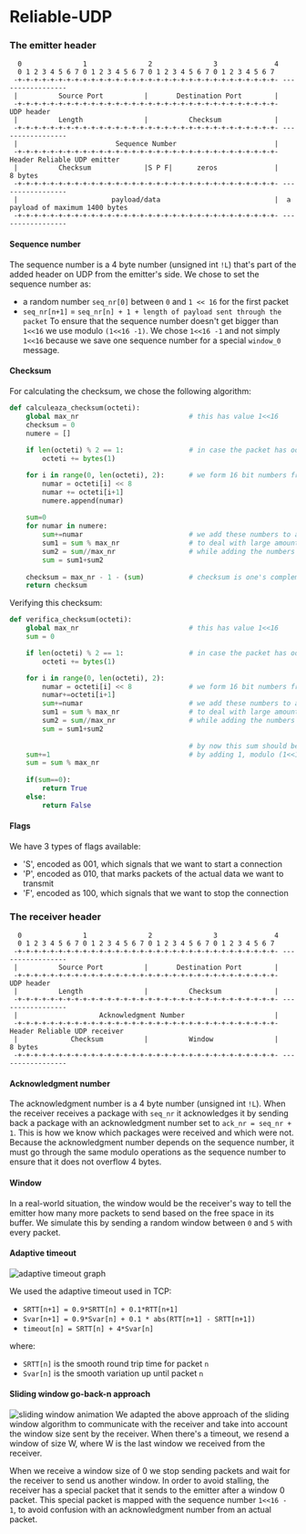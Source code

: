 # Reliable-UDP
### The emitter header
````
  0               1               2               3              4
  0 1 2 3 4 5 6 7 0 1 2 3 4 5 6 7 0 1 2 3 4 5 6 7 0 1 2 3 4 5 6 7
 -+-+-+-+-+-+-+-+-+-+-+-+-+-+-+-+-+-+-+-+-+-+-+-+-+-+-+-+-+-+-+-+- -----------------
 |          Source Port          |       Destination Port        |
 -+-+-+-+-+-+-+-+-+-+-+-+-+-+-+-+-+-+-+-+-+-+-+-+-+-+-+-+-+-+-+-+-   UDP header
 |          Length               |          Checksum             |
 -+-+-+-+-+-+-+-+-+-+-+-+-+-+-+-+-+-+-+-+-+-+-+-+-+-+-+-+-+-+-+-+- -----------------
 |                        Sequence Number                        |  
 -+-+-+-+-+-+-+-+-+-+-+-+-+-+-+-+-+-+-+-+-+-+-+-+-+-+-+-+-+-+-+-+-  Header Reliable UDP emitter
 |          Checksum             |S P F|      zeros              |    8 bytes
 -+-+-+-+-+-+-+-+-+-+-+-+-+-+-+-+-+-+-+-+-+-+-+-+-+-+-+-+-+-+-+-+- -----------------
 |                       payload/data                            |  a payload of maximum 1400 bytes
 -+-+-+-+-+-+-+-+-+-+-+-+-+-+-+-+-+-+-+-+-+-+-+-+-+-+-+-+-+-+-+-+- -----------------
````


#### Sequence number
The sequence number is a 4 byte number (unsigned int `!L`) that's part of the added header on UDP from the emitter's side. We chose to set the sequence number as:
- a random number `seq_nr[0]` between `0` and `1 << 16` for the first packet
- `seq_nr[n+1]` = `seq_nr[n] + 1 + length of payload sent through the packet`
To ensure that the sequence number doesn't get bigger than `1<<16` we use modulo `(1<<16 -1)`. We chose `1<<16 -1` and not simply `1<<16` because we save one sequence number for a special `window_0` message.

#### Checksum 
For calculating the checksum, we chose the following algorithm:
````python
def calculeaza_checksum(octeti):
    global max_nr                           # this has value 1<<16
    checksum = 0
    numere = []
    
    if len(octeti) % 2 == 1:                # in case the packet has odd number of octets we add one more 
        octeti += bytes(1)

    for i in range(0, len(octeti), 2):      # we form 16 bit numbers from pairs of consecutive octets
        numar = octeti[i] << 8
        numar += octeti[i+1]
        numere.append(numar)
        
    sum=0
    for numar in numere:
        sum+=numar                          # we add these numbers to a sum
        sum1 = sum % max_nr                 # to deal with large amounts of numbers, we add the carry 
        sum2 = sum//max_nr                  # while adding the numbers
        sum = sum1+sum2
 
    checksum = max_nr - 1 - (sum)           # checksum is one's complement of this sum
    return checksum
````
Verifying this checksum:
````python
def verifica_checksum(octeti):
    global max_nr                           # this has value 1<<16
    sum = 0

    if len(octeti) % 2 == 1:                # in case the packet has odd number of octets we add one more
        octeti += bytes(1)      

    for i in range(0, len(octeti), 2):    
        numar = octeti[i] << 8              # we form 16 bit numbers from pairs of consecutive octets
        numar+=octeti[i+1]
        sum+=numar                          # we add these numbers to a sum
        sum1 = sum % max_nr                 # to deal with large amounts of numbers, we add the carry 
        sum2 = sum//max_nr                  # while adding the numbers
        sum = sum1+sum2
                                            
                                            # by now this sum should be 65535, the largest number on 16 bits
    sum+=1                                  # by adding 1, modulo (1<<16) we should get a 0
    sum = sum % max_nr
    
    if(sum==0):
        return True
    else:
        return False
````
#### Flags
We have 3 types of flags available:
- 'S', encoded as 001, which signals that we want to start a connection
- 'P', encoded as 010, that marks packets of the actual data we want to transmit
- 'F', encoded as 100, which signals that we want to stop the connection

### The receiver header
````
  0               1               2               3              4
  0 1 2 3 4 5 6 7 0 1 2 3 4 5 6 7 0 1 2 3 4 5 6 7 0 1 2 3 4 5 6 7
 -+-+-+-+-+-+-+-+-+-+-+-+-+-+-+-+-+-+-+-+-+-+-+-+-+-+-+-+-+-+-+-+- -----------------
 |          Source Port          |       Destination Port        |
 -+-+-+-+-+-+-+-+-+-+-+-+-+-+-+-+-+-+-+-+-+-+-+-+-+-+-+-+-+-+-+-+-   UDP header
 |          Length               |          Checksum             |
 -+-+-+-+-+-+-+-+-+-+-+-+-+-+-+-+-+-+-+-+-+-+-+-+-+-+-+-+-+-+-+-+- -----------------
 |                    Acknowledgment Number                      |
 -+-+-+-+-+-+-+-+-+-+-+-+-+-+-+-+-+-+-+-+-+-+-+-+-+-+-+-+-+-+-+-+-  Header Reliable UDP receiver
 |             Checksum          |          Window               |    8 bytes
 -+-+-+-+-+-+-+-+-+-+-+-+-+-+-+-+-+-+-+-+-+-+-+-+-+-+-+-+-+-+-+-+- -----------------

````
#### Acknowledgment number
The acknowledgment number is a 4 byte number (unsigned int `!L`). When the receiver receives a package with `seq_nr` it acknowledges it by sending back a package with an acknowledgment number set to `ack_nr = seq_nr + 1`. This is how we know which packages were received and which were not. Because the acknowledgment number depends on the sequence number, it must go through the same modulo operations as the sequence number to ensure that it does not overflow 4 bytes.

#### Window
In a real-world situation, the window would be the receiver's way to tell the emitter how many more packets to send based on the free space in its buffer. We simulate this by sending a random window between `0` and `5` with every packet.

#### Adaptive timeout
<img src="/src/graph.png" alt="adaptive timeout graph">

We used the adaptive timeout used in TCP:
- `SRTT[n+1] = 0.9*SRTT[n] + 0.1*RTT[n+1]`
- `Svar[n+1] = 0.9*Svar[n] + 0.1 * abs(RTT[n+1] - SRTT[n+1])`
- `timeout[n] = SRTT[n] + 4*Svar[n]`

where:
- `SRTT[n]` is the smooth round trip time for packet `n`
- `Svar[n]` is the smooth variation up until packet `n`

#### Sliding window go-back-n approach
<img src="/src/sliding_window.gif" alt="sliding window animation">
We adapted the above approach of the sliding window algorithm to communicate with the receiver and take into account the window size sent by the receiver. When there's a timeout, we resend a window of size W, where W is the last window we received from the receiver.


When we receive a window size of 0 we stop sending packets and wait for the receiver to send us another window. In order to avoid stalling, the receiver has a special packet that it sends to the emitter after a window 0 packet. This special packet is mapped with the sequence number `1<<16 - 1`, to avoid confusion with an acknowledgment number from an actual packet.
